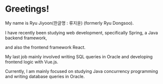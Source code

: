 
# Greetings! 
My name is Ryu Jiyoon(한글명 : 류지윤) (formerly Ryu Dongsoo). 

I have recently been studying web development, specifically Spring, a Java backend framework, 

and also the frontend framework React. 


My last job mainly involved writing SQL queries in Oracle and developing frontend logic with Vue.js. 

Currently, I am mainly focused on studying Java concurrency programming and writing database queries in Oracle.
